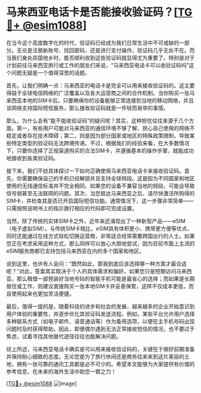 # 马来西亚电话卡是否能接收验证码？[[TG💪+ @esim1088](https://t.me/s/esim1088)]

在当今这个高度数字化的时代，验证码已经成为我们日常生活中不可或缺的一部分。无论是注册新账号、找回密码，还是进行支付操作，验证码几乎无处不在。而当我们身处异国他乡时，能否顺利收到这些验证码就显得尤为重要了。特别是对于计划前往马来西亚旅行或工作的朋友们来说，“马来西亚电话卡可以收验证码吗”这个问题无疑是一个值得深思的话题。

首先，让我们明确一点：马来西亚的电话卡是完全可以用来接收验证码的。这主要得益于全球电信网络的广泛覆盖以及各大运营商之间的合作机制。当你购买一张马来西亚本地的SIM卡后，只要确保你的设备能够正常连接到当地的移动网络，并且该网络支持国际短信服务，那么接收验证码就是一件轻而易举的事情。

那么，为什么会有“能不能收验证码”的疑问呢？其实，这种担忧往往来源于几个方面。第一，有些用户可能对马来西亚的通信环境不够了解，担心自己使用的网络不稳定或者存在技术障碍；第二，则是因为部分国家或地区的特殊政策限制，导致某些特定类型的验证码无法跨境传递。不过，根据我们的经验来看，在大多数情况下，只要你选择了正规渠道购买的合法SIM卡，并遵循基本的操作步骤，就能成功地接收到各类验证码。

接下来，我们不妨具体探讨一下如何正确使用马来西亚电话卡来接收验证码。首先，你需要确保自己的手机已经解锁并且支持全球频段。这是因为不同国家和地区使用的无线通信标准并不完全相同，如果您的设备不兼容当地的频段，可能会导致信号弱甚至无法联网的问题。其次，当您抵达马来西亚之后，请尽快激活所购得的SIM卡，并检查其是否已开启国际短信功能。通常情况下，这一步骤非常简单——只需按照说明书上的指示拨打相应的代码即可完成设置。

当然，除了传统的实体SIM卡之外，近年来还涌现出了一种新型产品——eSIM（电子虚拟SIM）。与传统SIM卡相比，eSIM具有体积更小、携带更方便等优点，同时还能通过在线方式轻松切换运营商，非常适合经常需要跨国出行的人士。如果您正在考虑采用这种方式，那么同样可以放心大胆地尝试，因为目前市面上主流的eSIM服务商都已支持包括马来西亚在内的多个国家和地区。

说到这里，也许有人会问：“既然如此，那我到底应该选择哪一种方案才最合适呢？”对此，答案其实取决于个人的具体需求和偏好。如果您只是短期访问马来西亚，那么租借一部预装好当地号码的智能手机可能是最省心的选择；而如果是长期居住或工作，则建议直接购买一张本地SIM卡并妥善保管，这样不仅成本更低，而且使用起来也更加灵活便捷。

最后，值得一提的是，随着科技的进步和社会的发展，越来越多的企业开始意识到用户体验的重要性，并逐步优化其验证码发送流程。例如，某些平台允许用户选择多种联系方式（如电子邮件、语音通话等）作为备用选项，以便在主手机号码出现问题时及时获得帮助。因此，即便偶尔遇到无法正常接收短信的情况，也不要过于焦虑，试着寻找其他替代途径往往也能解决问题。

综上所述，马来西亚电话卡确实是可以用来接收验证码的，关键在于做好前期准备并保持耐心细致的态度。无论您是为了旅行休闲还是商务往来来到这片美丽的土地，拥有一张可靠的通讯工具都是必不可少的。希望本文能够为大家提供有价值的参考信息，在未来的海外生活中助您一臂之力！

[[TG💪+ @esim1088](https://t.me/s/esim1088) ![Image](https://i.postimg.cc/4NQfJmqS/Snipaste-2025-05-13-00-14-12.png)]